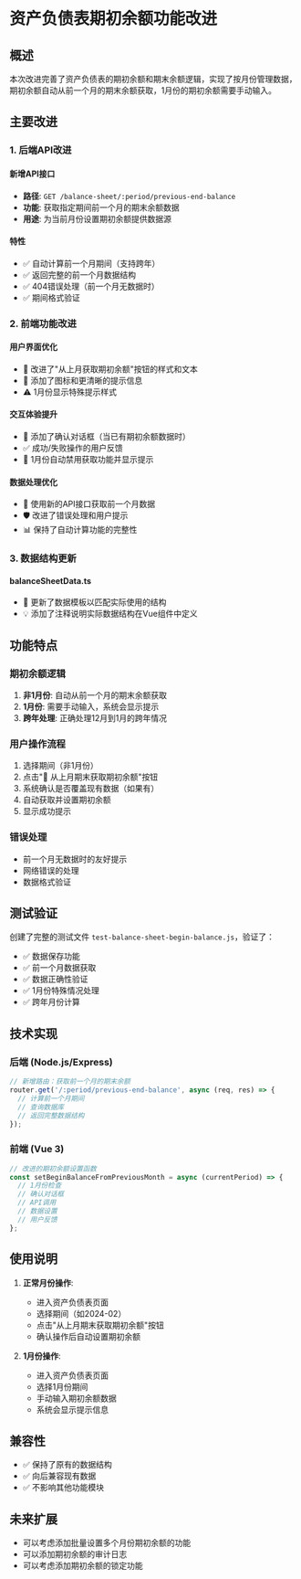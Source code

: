 # 资产负债表期初余额功能改进

## 概述

本次改进完善了资产负债表的期初余额和期末余额逻辑，实现了按月份管理数据，期初余额自动从前一个月的期末余额获取，1月份的期初余额需要手动输入。

## 主要改进

### 1. 后端API改进

#### 新增API接口
- **路径**: `GET /balance-sheet/:period/previous-end-balance`
- **功能**: 获取指定期间前一个月的期末余额数据
- **用途**: 为当前月份设置期初余额提供数据源

#### 特性
- ✅ 自动计算前一个月期间（支持跨年）
- ✅ 返回完整的前一个月数据结构
- ✅ 404错误处理（前一个月无数据时）
- ✅ 期间格式验证

### 2. 前端功能改进

#### 用户界面优化
- 🎨 改进了"从上月获取期初余额"按钮的样式和文本
- 📅 添加了图标和更清晰的提示信息
- ⚠️ 1月份显示特殊提示样式

#### 交互体验提升
- 🔔 添加了确认对话框（当已有期初余额数据时）
- ✅ 成功/失败操作的用户反馈
- 🚫 1月份自动禁用获取功能并显示提示

#### 数据处理优化
- 🔄 使用新的API接口获取前一个月数据
- 🛡️ 改进了错误处理和用户提示
- 📊 保持了自动计算功能的完整性

### 3. 数据结构更新

#### balanceSheetData.ts
- 📝 更新了数据模板以匹配实际使用的结构
- 💡 添加了注释说明实际数据结构在Vue组件中定义

## 功能特点

### 期初余额逻辑
1. **非1月份**: 自动从前一个月的期末余额获取
2. **1月份**: 需要手动输入，系统会显示提示
3. **跨年处理**: 正确处理12月到1月的跨年情况

### 用户操作流程
1. 选择期间（非1月份）
2. 点击"📅 从上月期末获取期初余额"按钮
3. 系统确认是否覆盖现有数据（如果有）
4. 自动获取并设置期初余额
5. 显示成功提示

### 错误处理
- 前一个月无数据时的友好提示
- 网络错误的处理
- 数据格式验证

## 测试验证

创建了完整的测试文件 `test-balance-sheet-begin-balance.js`，验证了：

- ✅ 数据保存功能
- ✅ 前一个月数据获取
- ✅ 数据正确性验证
- ✅ 1月份特殊情况处理
- ✅ 跨年月份计算

## 技术实现

### 后端 (Node.js/Express)
```javascript
// 新增路由：获取前一个月的期末余额
router.get('/:period/previous-end-balance', async (req, res) => {
  // 计算前一个月期间
  // 查询数据库
  // 返回完整数据结构
});
```

### 前端 (Vue 3)
```javascript
// 改进的期初余额设置函数
const setBeginBalanceFromPreviousMonth = async (currentPeriod) => {
  // 1月份检查
  // 确认对话框
  // API调用
  // 数据设置
  // 用户反馈
};
```

## 使用说明

1. **正常月份操作**:
   - 进入资产负债表页面
   - 选择期间（如2024-02）
   - 点击"从上月期末获取期初余额"按钮
   - 确认操作后自动设置期初余额

2. **1月份操作**:
   - 进入资产负债表页面
   - 选择1月份期间
   - 手动输入期初余额数据
   - 系统会显示提示信息

## 兼容性

- ✅ 保持了原有的数据结构
- ✅ 向后兼容现有数据
- ✅ 不影响其他功能模块

## 未来扩展

- 可以考虑添加批量设置多个月份期初余额的功能
- 可以添加期初余额的审计日志
- 可以考虑添加期初余额的锁定功能
